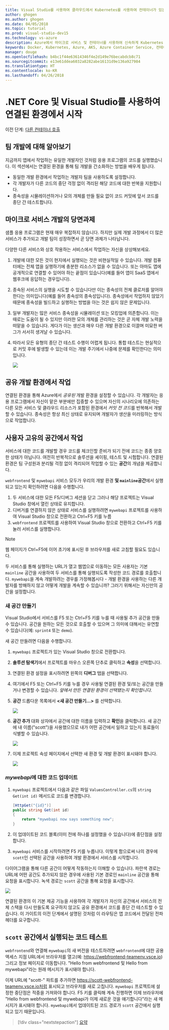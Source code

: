 ```yaml
---
title: Visual Studio를 사용하여 클라우드에서 Kubernetes를 사용하여 컨테이너가 있는 .NET Core 개발 환경 만들기 - 6단계 - 팀 개발 알아보기 | Microsoft Docs
author: ghogen
ms.author: ghogen
ms.date: 04/05/2018
ms.topic: tutorial
ms.prod: visual-studio-dev15
ms.technology: vs-azure
description: Azure에서 마이크로 서비스 및 컨테이너를 사용하여 신속하게 Kubernetes 개발
keywords: Docker, Kubernetes, Azure, AKS, Azure Container Service, 컨테이너
manager: douge
ms.openlocfilehash: b4bc1f44e63614346f4e2d149e76becabdcb8c71
ms.sourcegitcommit: e13e61ddea6032a8282abe16131d9e136a927984
ms.translationtype: HT
ms.contentlocale: ko-KR
ms.lasthandoff: 04/26/2018
---
```

# <a name="get-started-on-connected-environment-with-net-core-and-visual-studio"></a>.NET Core 및 Visual Studio를 사용하여 연결된 환경에서 시작

이전 단계: [다른 컨테이너 호출](get-started-netcore-visualstudio-05.md)

## <a name="learn-about-team-development"></a>팀 개발에 대해 알아보기

지금까지 앱에서 작업하는 유일한 개발자인 것처럼 응용 프로그램의 코드를 실행했습니다. 이 섹션에서는 연결된 환경을 통해 팀 개발을 간소화하는 방법을 배우게 됩니다.
* 동일한 개발 환경에서 작업하는 개발자 팀을 사용하도록 설정합니다.
* 각 개발자가 다른 코드의 중단 걱정 없이 격리된 해당 코드에 대한 반복을 지원합니다.
* 종속성을 시뮬레이션하거나 모의 개체를 만들 필요 없이 코드 커밋에 앞서 코드를 종단 간 테스트합니다.

## <a name="challenges-with-developing-microservices"></a>마이크로 서비스 개발의 당면과제
샘플 응용 프로그램은 현재 매우 복잡하지 않습니다. 하지만 실제 개발 과정에서 더 많은 서비스가 추가되고 개발 팀이 성장하면서 곧 당면 과제가 나타납니다.

다양한 다른 서비스와 상호 작용하는 서비스에서 작업하는 자신을 상상해보세요.

1. 개발에 대한 모든 것이 현지에서 실행되는 것은 비현실적일 수 있습니다. 개발 컴퓨터에는 전체 앱을 실행하기에 충분한 리소스가 없을 수 있습니다. 또는 아마도 앱에 공개적으로 연결할 수 있어야 하는 끝점이 있습니다(예를 들어 앱이 SaaS 앱에서 웹후크에 응답하는 경우입니다).
1. 종속된 서비스의 실행을 시도할 수 있습니다만 이는 종속성의 전체 클로저를 알어야 한다는 의미입니다(예를 들어 종속성의 종속성입니다). 종속성에서 작업하지 않았기 때문에 종속성을 빌드하고 실행하는 방법을 아는 것은 쉽지 않은 문제입니다.
1. 일부 개발자는 많은 서비스 종속성을 시뮬레이션 또는 모킹업에 의존합니다. 이는 때로는 도움이 될 수 있지만 이러한 모의 개체를 관리하는 것은 곧 자체 개발 노력을 떠맡을 수 있습니다. 게다가 이는 생산과 매우 다른 개발 환경으로 이끌며 미묘한 버그가 서서히 생겨날 수 있습니다.
1. 따라서 모든 유형의 종단 간 테스트 수행이 어렵게 됩니다. 통합 테스트는 현실적으로 커밋 후에 발생할 수 있는데 이는 개발 주기에서 나중에 문제를 확인한다는 의미입니다.

    ![](media/microservices-challenges.png)

## <a name="work-in-a-shared-development-environment"></a>공유 개발 환경에서 작업
연결된 환경을 통해 Azure에서 *공유된* 개발 환경을 설정할 수 있습니다. 각 개발자는 응용 프로그램에서 자신이 맡은 부분에만 집중할 수 있으며 자신의 시나리오에 의존하는 다른 모든 서비스 및 클라우드 리소스가 포함된 환경에서 *커밋 전 코드*를 반복해서 개발할 수 있습니다. 종속성은 항상 최신 상태로 유지되며 개발자가 생산을 미러링하는 방식으로 작업합니다.

## <a name="work-in-your-own-space"></a>사용자 고유의 공간에서 작업
서비스에 대한 코드를 개발할 경우 코드를 체크인할 준비가 되기 전에 코드는 종종 양호한 상태가 아닙니다. 여전히 반복적으로 솔루션을 셰이핑, 테스트 및 시험합니다. 연결된 환경은 팀 구성원과 분리될 걱정 없이 격리되어 작업할 수 있는 **공간**의 개념을 제공합니다.

`webfrontend` 및 `mywebapi` 서비스 모두가 우리의 개발 환경  **및 `mainline`공간**에서 실행되고 있는지 확인하려면 다음을 수행합니다.
1. 두 서비스에 대한 모든 F5/디버그 세션을 닫고 그러나 해당 프로젝트는 Visual Studio 창에서 열린 상태로 유지합니다.
2. 디버거를 연결하지 않은 상태로 서비스를 실행하려면 `mywebapi` 프로젝트를 사용하여 Visual Studio 창으로 전환하고 Ctrl+F5 키를 누름
3. `webfrontend` 프로젝트를 사용하여 Visual Studio 창으로 전환하고 Ctrl+F5 키를 눌러 서비스를 실행합니다.

> [!Note]
웹 페이지가 Ctrl+F5에 이어 초기에 표시된 후 브라우저를 새로 고침할 필요도 있습니다.

두 서비스를 통해 실행하는 URL가 열고 웹앱으로 이동하는 모든 사용자는 기본 `mainline` 공간을 사용하여 두 서비스를 통해 실행되도록 작성한 코드 경로를 호출합니다. `mywebapi`을 계속 개발하려는 경우를 가정해봅시다 - 개발 환경을 사용하는 다른 개발자를 방해하지 않고 어떻게 개발을 계속할 수 있습니까? 그러기 위해서는 자신만의 공간을 설정합니다.

### <a name="create-a-new-space"></a>새 공간 만들기
Visual Studio에서 서비스를 F5 또는 Ctrl+F5 키를 누를 때 사용될 추가 공간을 만들 수 있습니다. 공간을 원하는 모든 것으로 호출할 수 있으며 그 의미에 대해서는 유연할 수 있습니다(예: `sprint4` 또는 `demo`).

새 공간 만들려면 다음을 수행합니다.
1. `mywebapi` 프로젝트가 있는 Visual Studio 창으로 전환합니다.
2. **솔루션 탐색기**에서 프로젝트를 마우스 오른쪽 단추로 클릭하고 **속성**을 선택합니다.
3. 연결된 환경 설정을 표시하려면 왼쪽의 **디버그** 탭을 선택합니다.
4. 여기에서 F5 또는 Ctrl+F5 키를 누를 경우 사용될 연결된 환경 및/또는 공간을 만들거나 변경할 수 있습니다. *앞에서 만든 연결된 환경이 선택됐는지 확인합니다*.
5. **공간** 드롭다운 목록에서 **<새 공간 만들기...>** 를 선택합니다.

    ![](images/Settings.png)

6. **공간 추가** 대화 상자에서 공간에 대한 이름을 입력하고 **확인**을 클릭합니다. 새 공간에 내 이름("scott")을 사용했으므로 내가 어떤 공간에서 일하고 있는지 동료들이 식별할 수 있습니다.

    ![](images/AddSpace.png)

7. 이제 프로젝트 속성 페이지에서 선택한 새 환경 및 개발 환경이 표시돼야 합니다.

    ![](images/Settings2.png)

### <a name="update-code-for-mywebapi"></a>*mywebapi*에 대한 코드 업데이트

1. `mywebapi` 프로젝트에서 다음과 같은 파일 `ValuesController.cs`의 `string Get(int id)` 메서드로 코드를 변경합니다.
 
    ```csharp
    [HttpGet("{id}")]
    public string Get(int id)
    {
        return "mywebapi now says something new";
    }
    ```

2. 이 업데이트된 코드 블록(이미 전에 하나를 설정했을 수 있습니다)에 중단점을 설정합니다.
3. `mywebapi` 서비스를 시작하려면 F5 키를 누릅니다. 이렇게 함으로써 나의 경우에 `scott`인 선택된 공간을 사용하여 개발 환경에서 서비스를 시작합니다.

다이어그램을 통해 다른 공간이 어떻게 작동하는지 이해할 수 있습니다. 파란색 경로는 URL에 어떤 공간도 추가되지 않은 경우에 사용된 기본 경로인 `mainline` 공간을 통해 요청을 표시합니다. 녹색 경로는 `scott` 공간을 통해 요청을 표시합니다.

![](media/Space-Routing.png)

연결된 환경의 이 기본 제공 기능을 사용하여 각 개발자가 자신의 공간에서 서비스의 전체 스택을 다시 만들도록 요구하지 않고도 공유 환경에서 코드를 종단 간 테스트할 수 있습니다. 이 가이트의 이전 단계에서 설명된 것처럼 이 라우팅은 앱 코드에서 전달된 전파 헤더를 요구합니다.

## <a name="test-code-running-in-the-scott-space"></a>`scott` 공간에서 실행되는 코드 테스트
`webfrontend`와 연결해 `mywebapi`의 새 버전을 테스트하려면 `webfrontend`에 대한 공용 액세스 지점 URL에서 브라우저를 열고(예: https://webfrontend-teamenv.vsce.io) 그리고 정보 페이지로 이동합니다. "Hello from webfrontend 및 Hello from mywebapi"라는 원래 메시지가 표시돼야 합니다.

이제 URL에 "scott-" 파트를 추가하면 https://scott-webfrontend-teamenv.vsce.io처럼 표시되고 브라우저를 새로 고칩니다. `mywebapi` 프로젝트에 설정한 중단점은 적중을 가져와야 합니다. F5 키를 클릭해 계속 진행하면 이제 브라우저에 "Hello from webfrontend 및 mywebapi가 이제 새로운 것을 얘기합니다"라는 새 메시지가 표시돼야 합니다. `mywebapi`에서 업데이트된 코드 경로가 `scott` 공간에서 실행되고 있기 때문입니다.

> [!div class="nextstepaction"]
> [요약](get-started-netcore-visualstudio-07.md)